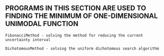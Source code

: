 ## PROGRAMS IN THIS SECTION ARE USED TO FINDING THE MINIMUM OF ONE-DIMENSIONAL UNIMODAL FUNCTION


```
FibonacciMethod - solving the method for reducing the current uncertainty interval
```

```
DichotomousMethod - solving the uniform dichotomous search algorithm
```
